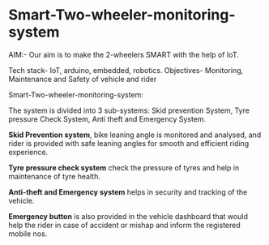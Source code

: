 # Smart-Two-wheeler-monitoring-system
AIM:-  Our aim is to make the 2-wheelers SMART with the help of IoT. 

Tech stack- IoT, arduino, embedded, robotics.
Objectives-   Monitoring, Maintenance and Safety of vehicle and rider
  
Smart-Two-wheeler-monitoring-system:

The system is divided into 3 sub-systems: 
Skid prevention System, Tyre pressure Check System, Anti theft and Emergency System. 

**Skid Prevention system**, bike leaning angle is monitored and analysed, and rider is provided with safe leaning angles for smooth and efficient riding experience. 

**Tyre pressure check system** check the pressure of tyres and help in maintenance of tyre health. 

**Anti-theft and Emergency system** helps in security and tracking of the vehicle.

**Emergency button** is also provided in the vehicle dashboard that would help the rider in case of accident or mishap and inform the registered mobile nos. 
